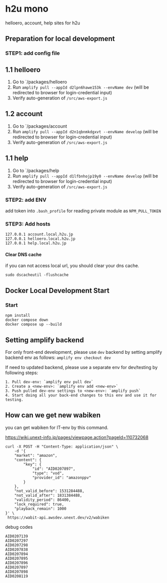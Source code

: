 # h2u mono

helloero, account, help sites for h2u

## Preparation for local development

### STEP1: add config file

## 1.1 helloero

1. Go to `/packages/helloero
2. Run `amplify pull --appId d2lpn6hawe153k --envName dev` (will be redirected to browser for login-credential input)
3. Verify auto-generation of `/src/aws-export.js`

## 1.2 account

1. Go to `/packages/account
2. Run `amplify pull --appId d2n1qbnmkdgxvt --envName develop` (will be redirected to browser for login-credential input)
3. Verify auto-generation of `/src/aws-export.js`

## 1.1 help

1. Go to `/packages/help
2. Run `amplify pull --appId d1lfbnhojp19y0 --envName develop` (will be redirected to browser for login-credential input)
3. Verify auto-generation of `/src/aws-export.js`

### STEP2: add ENV

add token into `.bash_profile` for reading private module as `NPM_PULL_TOKEN`

### STEP3: Add hosts

```
127.0.0.1 account.local.h2u.jp
127.0.0.1 helloero.local.h2u.jp
127.0.0.1 help.local.h2u.jp
```

#### Clear DNS cache

if you can not access local url, you should clear your dns cache.

```
sudo dscacheutil -flushcache
```

## Docker Local Development Start

### Start

```
npm install
docker compose down
docker compose up --build
```

## Setting amplify backend

For only front-end development, please use `dev` backend by setting amplify backend env as follows:
`amplify env checkout dev`

If need to updated backend, please use a separate env for dev/testing by following steps:

    1. Pull dev-env: `amplify env pull dev`
    2. Create a <new-env>: `amplify env add <new-env>`
    3. Push pulled dev-env settings to <new-env>: `amplify push`
    4. Start doing all your back-end changes to this env and use it for testing.

## How can we get new wabiken

you can get wabiken for IT-env by this command.

https://wiki.unext-info.jp/pages/viewpage.action?pageId=110732068

```
curl -X POST -H "Content-Type: application/json" \
    -d '{
    "market": "amazon",
    "content": {
        "key": {
            "id": "AID0207897",
            "type": "vod",
            "provider_id": "amazonppv"
        }
    },
    "not_valid_before": 1531284488,
    "not_valid_after": 1831384488,
    "validity_period": 86400,
    "lock_required": true,
    "playback_remain": 1000
}' \
 https://wabit-api.awsdev.unext.dev/v2/wabiken
```

debug codes

```
AID0207139
AID0207297
AID0207298
AID0207838
AID0207894
AID0207895
AID0207896
AID0207897
AID0207898
AID0208119
```
